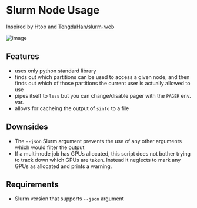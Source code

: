 # Slurm Node Usage

Inspired by Htop and [TengdaHan/slurm-web](https://github.com/TengdaHan/slurm_web)

![image](https://github.com/simonLeary42/slurm-node-usage/assets/71396965/8bd9240d-fa43-4426-a10b-6b8dede2a8a2)

## Features
* uses only python standard library
* finds out which partitions can be used to access a given node, and then finds out which of those partitions the current user is actually allowed to use
* pipes itself to `less` but you can change/disable pager with the `PAGER` env. var.
* allows for cacheing the output of `sinfo` to a file

## Downsides
* The `--json` Slurm argument prevents the use of any other arguments which would filter the output
* If a multi-node job has GPUs allocated, this script does not bother trying to track down which GPUs are taken. Instead it neglects to mark any GPUs as allocated and prints a warning.

## Requirements
* Slurm version that supports `--json` argument
